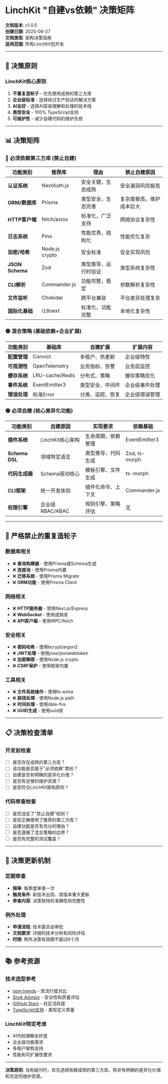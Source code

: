 # LinchKit "自建vs依赖" 决策矩阵

**文档版本**: v1.0.0  
**创建日期**: 2025-06-27  
**文档类型**: 架构决策指南  
**适用范围**: 所有LinchKit包开发  

---

## 🎯 决策原则

### LinchKit核心原则
1. **不重复造轮子** - 优先使用成熟的第三方库
2. **企业级标准** - 选择经过生产验证的解决方案
3. **AI友好** - 选择AI容易理解和处理的技术栈
4. **类型安全** - 100% TypeScript支持
5. **可维护性** - 减少自建代码的维护负担

---

## 📊 决策矩阵

### 🔴 必须依赖第三方库 (禁止自建)

| 功能类别 | 推荐库 | 理由 | 禁止自建原因 |
|---------|--------|------|-------------|
| **认证系统** | NextAuth.js | 安全关键，生态成熟 | 安全漏洞风险极高 |
| **ORM/数据库** | Prisma | 类型安全，生态完善 | 复杂度极高，维护成本巨大 |
| **HTTP客户端** | fetch/axios | 标准化，广泛支持 | 网络协议复杂性 |
| **日志系统** | Pino | 性能优秀，结构化 | 性能优化复杂 |
| **加密/哈希** | Node.js crypto | 安全标准 | 安全实现风险 |
| **JSON Schema** | Zod | 类型推导，运行时验证 | 类型系统复杂性 |
| **CLI解析** | Commander.js | 功能完整，稳定 | 参数解析复杂性 |
| **文件监听** | Chokidar | 跨平台兼容 | 平台差异处理复杂 |
| **国际化基础** | i18next | 标准化，功能完整 | 本地化复杂性 |

### 🟡 混合策略 (基础依赖+企业扩展)

| 功能类别 | 基础库 | 自建扩展 | 扩展内容 |
|---------|--------|---------|---------|
| **配置管理** | Convict | 多租户、热更新 | 企业级特性 |
| **可观测性** | OpenTelemetry | 业务指标、告警 | 业务层监控 |
| **缓存系统** | LRU-cache/Redis | 分布式、策略 | 缓存策略优化 |
| **事件系统** | EventEmitter3 | 类型安全、中间件 | 企业级事件处理 |
| **错误处理** | 标准Error | 分类、追踪、恢复 | 企业级错误管理 |

### 🟢 必须自建 (核心差异化功能)

| 功能类别 | 自建原因 | 实现要求 | 依赖基础 |
|---------|---------|---------|---------|
| **插件系统** | LinchKit核心架构 | 生命周期、依赖管理 | EventEmitter3 |
| **Schema DSL** | 领域特定语言 | 类型推导、代码生成 | Zod, ts-morph |
| **代码生成器** | Schema驱动核心 | 模板引擎、文件生成 | ts-morph |
| **CLI框架** | 统一开发体验 | 插件化命令、上下文 | Commander.js |
| **权限引擎** | 企业级RBAC/ABAC | 规则引擎、策略评估 | 无 |

---

## 🚫 严格禁止的重复造轮子

### 数据库相关
- ❌ **查询构建器** - 使用Prisma或Schema生成
- ❌ **连接池** - 使用Prisma内置
- ❌ **迁移系统** - 使用Prisma Migrate
- ❌ **ORM功能** - 使用Prisma Client

### 网络相关
- ❌ **HTTP服务器** - 使用Next.js/Express
- ❌ **WebSocket** - 使用成熟库
- ❌ **API客户端** - 使用tRPC/fetch

### 安全相关
- ❌ **密码哈希** - 使用bcrypt/argon2
- ❌ **JWT处理** - 使用jose/jsonwebtoken
- ❌ **加密解密** - 使用Node.js crypto
- ❌ **CSRF保护** - 使用框架内置

### 工具相关
- ❌ **文件系统操作** - 使用fs-extra
- ❌ **路径处理** - 使用Node.js path
- ❌ **时间处理** - 使用date-fns
- ❌ **UUID生成** - 使用uuid库

---

## 📋 决策检查清单

### 开发前检查
- [ ] 是否存在成熟的第三方库？
- [ ] 该功能是否属于"必须依赖"类别？
- [ ] 自建是否有明确的差异化价值？
- [ ] 是否有足够的维护资源？
- [ ] 是否符合LinchKit架构原则？

### 代码审查检查
- [ ] 是否违反了"禁止自建"规则？
- [ ] 是否正确使用了推荐的第三方库？
- [ ] 自建功能是否有充分的理由？
- [ ] 是否遵循了混合策略的边界？
- [ ] 是否有完整的测试覆盖？

---

## 🔄 决策更新机制

### 定期审查
- **频率**: 每季度审查一次
- **触发条件**: 新技术出现、库版本重大更新
- **审查内容**: 决策矩阵的准确性和完整性

### 例外处理
- **申请流程**: 技术委员会审批
- **文档要求**: 详细的技术分析和风险评估
- **时限**: 例外决策有效期不超过6个月

---

## 📚 参考资源

### 技术选型参考
- [npm trends](https://npmtrends.com/) - 库流行度对比
- [Snyk Advisor](https://snyk.io/advisor/) - 安全性和质量评估
- [GitHub Stars](https://github.com/) - 社区活跃度
- [TypeScript支持](https://www.typescriptlang.org/) - 类型定义质量

### LinchKit特定考虑
- AI代码理解友好度
- 企业级功能需求
- 多租户架构支持
- 性能和可扩展性要求

---

**决策原则**: 当有疑问时，优先选择依赖成熟的第三方库，除非有明确的差异化价值和充足的维护资源。
